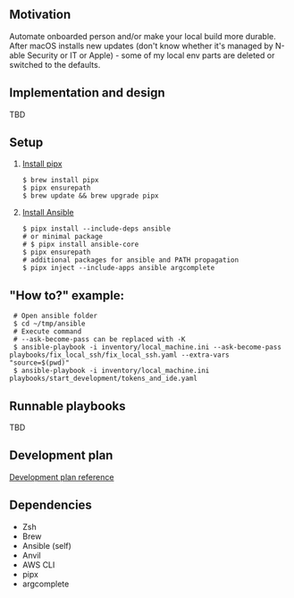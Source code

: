 ## Motivation

Automate onboarded person and/or make your local build more durable.
After macOS installs new updates (don't know whether it's managed by N-able Security or IT or Apple) - some of my local
env parts are deleted or switched
to the defaults.

## Implementation and design

TBD

## Setup

1. [Install pipx](https://pypa.github.io/pipx/installation/)
   ```shell
   $ brew install pipx
   $ pipx ensurepath
   $ brew update && brew upgrade pipx
   ```
2. [Install Ansible](https://docs.ansible.com/ansible/latest/installation_guide/intro_installation.html#selecting-an-ansible-package-and-version-to-install)
   ```shell
   $ pipx install --include-deps ansible
   # or minimal package
   # $ pipx install ansible-core
   $ pipx ensurepath
   # additional packages for ansible and PATH propagation
   $ pipx inject --include-apps ansible argcomplete	
   ```

## "How to?" example:

   ```shell
    # Open ansible folder
	$ cd ~/tmp/ansible
	# Execute command
	# --ask-become-pass can be replaced with -K
	$ ansible-playbook -i inventory/local_machine.ini --ask-become-pass playbooks/fix_local_ssh/fix_local_ssh.yaml --extra-vars "source=$(pwd)"
	$ ansible-playbook -i inventory/local_machine.ini playbooks/start_development/tokens_and_ide.yaml
   ```

## Runnable playbooks

TBD

## Development plan

[Development plan reference](markdown/development_plan.md)

## Dependencies

- Zsh
- Brew
- Ansible (self)
- Anvil
- AWS CLI
- pipx
- argcomplete